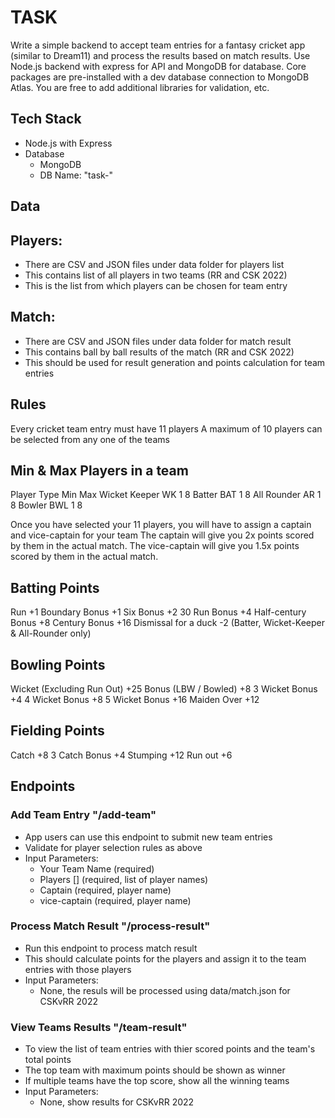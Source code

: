 # TASK

Write a simple backend to accept team entries for a fantasy cricket app (similar to Dream11) and process the results based on match results. Use Node.js backend with express for API and MongoDB for database. Core packages are pre-installed with a dev database connection to MongoDB Atlas. You are free to add additional libraries for validation, etc.

## Tech Stack 
- Node.js with Express
- Database 
  - MongoDB 
  - DB Name: "task-"

## Data

Players: 
--
- There are CSV and JSON files under data folder for players list
- This contains list of all players in two teams (RR and CSK 2022)
- This is the list from which players can be chosen for team entry 

Match: 
--
- There are CSV and JSON files under data folder for match result
- This contains ball by ball results of the match (RR and CSK 2022)
- This should be used for result generation and points calculation for team entries 


## Rules

Every cricket team entry must have 11 players
A maximum of 10 players can be selected from any one of the teams

Min & Max Players in a team
--
Player            Type  Min Max
Wicket Keeper     WK    1   8
Batter            BAT   1   8
All Rounder       AR    1   8
Bowler            BWL   1   8

Once you have selected your 11 players, you will have to assign a captain and vice-captain for your team
The captain will give you 2x points scored by them in the actual match.
The vice-captain will give you 1.5x points scored by them in the actual match.

Batting Points
--
Run                   +1
Boundary Bonus        +1
Six Bonus             +2
30 Run Bonus          +4
Half-century Bonus    +8
Century Bonus         +16
Dismissal for a duck  -2 (Batter, Wicket-Keeper & All-Rounder only)

Bowling Points
--
Wicket (Excluding Run Out)  +25
Bonus (LBW / Bowled)        +8
3 Wicket Bonus              +4
4 Wicket Bonus              +8
5 Wicket Bonus              +16
Maiden Over                 +12

Fielding Points
--
Catch               +8
3 Catch Bonus       +4
Stumping            +12
Run out             +6



## Endpoints

### Add Team Entry "/add-team"
- App users can use this endpoint to submit new team entries
- Validate for player selection rules as above
- Input Parameters:
  - Your Team Name (required)
  - Players [] (required, list of player names)
  - Captain (required, player name) 
  - vice-captain (required, player name)

### Process Match Result "/process-result"
  - Run this endpoint to process match result
  - This should calculate points for the players and assign it to the team entries with those players
  - Input Parameters:
    - None, the resuls will be processed using data/match.json for CSKvRR 2022

### View Teams Results "/team-result"
  - To view the list of team entries with thier scored points and the team's total points
  - The top team with maximum points should be shown as winner
  - If multiple teams have the top score, show all the winning teams
  - Input Parameters:
    - None, show results for CSKvRR 2022
